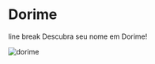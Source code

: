 # Dorime
line break Descubra seu nome em Dorime!

![dorime](https://user-images.githubusercontent.com/52904595/76268352-a98f5180-624c-11ea-851f-adb74a27f004.jpeg)

